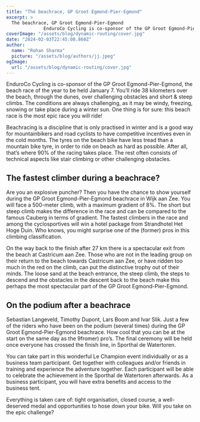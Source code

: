 ```yaml
---
title: "Thé beachrace, GP Groot Egmond-Pier-Egmond"
excerpt: >
  Thé beachrace, GP Groot Egmond-Pier-Egmond
              EnduroCo Cycling is co-sponsor of the GP Groot Egmond-Pier-Egmond, the beach race of the year to be held January 7. You’ll ride 38 kilometers ove
coverImage: "/assets/blog/dynamic-routing/cover.jpg"
date: "2024-02-03T22:45:08.860Z"
author:
  name: "Rohan Sharma"
  picture: "/assets/blog/authors/jj.jpeg"
ogImage:
  url: "/assets/blog/dynamic-routing/cover.jpg"
---
```


EnduroCo Cycling is co-sponsor of the GP Groot Egmond-Pier-Egmond, the beach race of the year to be held January 7. You’ll ride 38 kilometers over the beach, through the dunes, over challenging obstacles and short & steep climbs. The conditions are always challenging, as it may be windy, freezing, snowing or take place during a winter sun. One thing is for sure: this beach race is the most epic race you will ride!


Beachracing is a discipline that is only practised in winter and is a good way for mountainbikers and road cyclists to have competitive incentives even in the cold months. The tyres on the beach bike have less tread than a mountain bike tyre, in order to ride on beach as hard as possible. After all, that’s where 90% of the racing takes place. The rest often consists of technical aspects like stair climbing or other challenging obstacles.


## The fastest climber during a beachrace?

Are you an explosive puncher? Then you have the chance to show yourself during the GP Groot Egmond-Pier-Egmond beachrace in Wijk aan Zee. You will face a 500-meter climb, with a maximum gradient of 8%. The short but steep climb makes the difference in the race and can be compared to the famous Cauberg in terms of gradient. The fastest climbers in the race and among the cyclosportives will win a hotel package from Strandhotel Het Hoge Duin. Who knows, you might surprise one of the (former) pros in this climbing classification.


On the way back to the finish after 27 km there is a spectacular exit from the beach at Castricum aan Zee. Those who are not in the leading group on their return to the beach towards Castricum aan Zee, or have ridden too much in the red on the climb, can put the distinctive trophy out of their minds. The loose sand at the beach entrance, the steep climb, the steps to descend and the obstacles in the descent back to the beach make this perhaps the most spectacular part of the GP Groot Egmond-Pier-Egmond.


## On the podium after a beachrace

Sebastian Langeveld, Timothy Dupont, Lars Boom and Ivar Slik. Just a few of the riders who have been on the podium (several times) during the GP Groot Egmond-Pier-Egmond beachrace. How cool that you can be at the start on the same day as the 9fromer) pro’s. The final ceremony will be held once everyone has crossed the finish line, in Sporthal de Watertoren.


You can take part in this wonderful Le Champion event individually or as a business team participant. Get together with colleagues and/or friends in training and experience the adventure together. Each participant will be able to celebrate the achievement in the Sporthal de Watertoren afterwards. As a business participant, you will have extra benefits and access to the business tent.


Everything is taken care of: tight organisation, closed course, a well-deserved medal and opportunities to hose down your bike. Will you take on the epic challenge?
